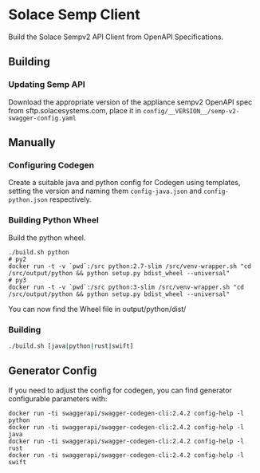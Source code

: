 # Solace Semp Client

Build the Solace Sempv2 API Client from OpenAPI Specifications.

## Building

### Updating Semp API

Download the appropriate version of the appliance sempv2 OpenAPI spec from sftp.solacesystems.com, place
it in `config/__VERSION__/semp-v2-swagger-config.yaml`

## Manually

### Configuring Codegen

Create a suitable java and python config for Codegen using templates, setting
the version and naming them `config-java.json` and `config-python.json` respectively.

### Building Python Wheel

Build the python wheel.

    ./build.sh python
    # py2
    docker run -t -v `pwd`:/src python:2.7-slim /src/venv-wrapper.sh "cd /src/output/python && python setup.py bdist_wheel --universal"
    # py3
    docker run -t -v `pwd`:/src python:3-slim /src/venv-wrapper.sh "cd /src/output/python && python setup.py bdist_wheel --universal"

You can now find the Wheel file in output/python/dist/

### Building

```bash
./build.sh [java|python|rust|swift]
```

## Generator Config

If you need to adjust the config for codegen, you can find generator configurable
parameters with:

    docker run -ti swaggerapi/swagger-codegen-cli:2.4.2 config-help -l python
    docker run -ti swaggerapi/swagger-codegen-cli:2.4.2 config-help -l java
    docker run -ti swaggerapi/swagger-codegen-cli:2.4.2 config-help -l rust
    docker run -ti swaggerapi/swagger-codegen-cli:2.4.2 config-help -l swift
